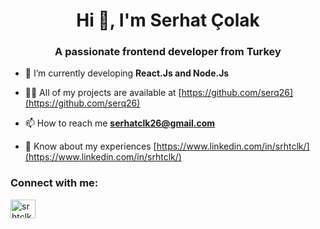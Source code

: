 <h1 align="center">Hi 👋, I'm Serhat Çolak</h1>
<h3 align="center">A passionate frontend developer from Turkey</h3>

- 🌱 I’m currently developing **React.Js and Node.Js**

- 👨‍💻 All of my projects are available at [https://github.com/serq26](https://github.com/serq26)

- 📫 How to reach me **serhatclk26@gmail.com**

- 📄 Know about my experiences [https://www.linkedin.com/in/srhtclk/](https://www.linkedin.com/in/srhtclk/)

<h3 align="left">Connect with me:</h3>
<p align="left">
<a href="https://linkedin.com/in/srhtclk" target="blank"><img align="center" src="https://raw.githubusercontent.com/rahuldkjain/github-profile-readme-generator/master/src/images/icons/Social/linked-in-alt.svg" alt="srhtclk" height="30" width="40" /></a>
</p>
